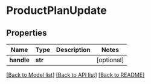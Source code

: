 # ProductPlanUpdate

## Properties
Name | Type | Description | Notes
------------ | ------------- | ------------- | -------------
**handle** | **str** |  | [optional] 

[[Back to Model list]](../README.md#documentation-for-models) [[Back to API list]](../README.md#documentation-for-api-endpoints) [[Back to README]](../README.md)



